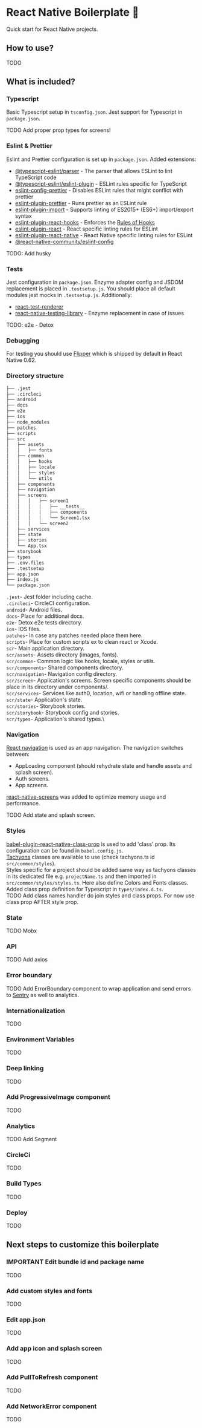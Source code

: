 # React Native Boilerplate 🚀
Quick start for React Native projects.

## How to use?
TODO

## What is included?
### Typescript
Basic Typescript setup in `tsconfig.json`. Jest support for Typescript in `package.json`.

TODO Add proper prop types for screens!
### Eslint & Prettier
Eslint and Prettier configuration is set up in `package.json`.
Added extensions: 
* [@typescript-eslint/parser](https://www.npmjs.com/package/@typescript-eslint/parser) - The parser that allows ESLint to lint TypeScript code
* [@typescript-eslint/eslint-plugin](https://www.npmjs.com/package/@typescript-eslint/eslint-plugin) - ESLint rules specific for TypeScript
* [eslint-config-prettier](https://github.com/prettier/eslint-config-prettier) - Disables ESLint rules that might conflict with prettier
* [eslint-plugin-prettier](https://github.com/prettier/eslint-plugin-prettier) - Runs prettier as an ESLint rule
* [eslint-plugin-import](https://github.com/benmosher/eslint-plugin-import) - Supports linting of ES2015+ (ES6+) import/export syntax
* [eslint-plugin-react-hooks](https://www.npmjs.com/package/eslint-plugin-react-hooks) - Enforces the [Rules of Hooks](https://reactjs.org/docs/hooks-rules.html)
* [eslint-plugin-react](https://www.npmjs.com/package/eslint-plugin-react) - React specific linting rules for ESLint
* [eslint-plugin-react-native](https://www.npmjs.com/package/eslint-plugin-react-native) - React Native specific linting rules for ESLint
* [@react-native-community/eslint-config](https://www.npmjs.com/package/@react-native-community/eslint-config) 

TODO: Add husky
### Tests
Jest configuration in `package.json`. 
Enzyme adapter config and JSDOM replacement is placed in `.testsetup.js`.
You should place all default modules jest mocks in `.testsetup.js`.
Additionally: 
* [react-test-renderer](https://github.com/facebook/react/tree/master/packages/react-test-renderer)
* [react-native-testing-library](https://github.com/callstack/react-native-testing-library) - Enzyme replacement in case of issues

TODO: e2e - Detox
### Debugging
For testing you should use [Flipper](https://fbflipper.com/) which is shipped by default in React Native 0.62.
### Directory structure
```bash
├── .jest
├── .circleci
├── android
├── docs
├── e2e
├── ios
├── node_modules
├── patches
├── scripts
├── src
│   ├── assets
│   │   ├── fonts
│   ├── common
│   │   ├── hooks
│   │   ├── locale
│   │   ├── styles
│   │   └── utils
│   ├── components
│   ├── navigation
│   ├── screens
│   │   │   ├── screen1
│   │   │   │   ├── __tests__
│   │   │   │   ├── components
│   │   │   │   └── Screen1.tsx
│   │   │   └── screen2
│   ├── services
│   ├── state
│   ├── stories
│   └── App.tsx
├── storybook
├── types
├── .env.files
├── .testsetup
├── app.json
├── index.js
└── package.json
```
`.jest`- Jest folder including cache.\
`.circleci`- CircleCI configuration.\
`android`- Android files.\
`docs`- Place for additional docs.\
`e2e`- Detox e2e tests directory.\
`ios`- IOS files.\
`patches`- In case any patches needed place them here.\
`scripts`- Place for custom scripts ex to clean react or Xcode.\
`scr`- Main application directory.\
`scr/assets`- Assets directory (images, fonts).\
`scr/common`- Common logic like hooks, locale, styles or utils.\
`scr/components`- Shared components directory.\
`scr/navigation`- Navigation config directory.\
`scr/screen`- Application's screens. Screen specific components should be place in its directory under components/.\
`scr/services`- Services like auth0, location, wifi or handling offline state.\
`scr/state`- Application's state.\
`scr/stories`- Storybook stories.\
`scr/storybook`- Storybook config and stories.\
`scr/types`- Application's shared types.\

### Navigation
[React navigation](https://reactnavigation.org/) is used as an app navigation.
The navigation switches between: 
* AppLoading component (should rehydrate state and handle assets and splash screen).
* Auth screens.
* App screens.

[react-native-screens](https://reactnavigation.org/docs/react-native-screens/) was added to optimize memory usage and performance.

TODO Add state and splash screen.
### Styles
[babel-plugin-react-native-class-prop](https://github.com/zeljkoX/babel-plugin-react-native-class-prop) is used to add 'class' prop. Its configuration can be found in `babel.config.js`.\
[Tachyons](http://tachyons.io/) classes are available to use (check tachyons.ts id `src/common/styles`).\
Styles specific for a project should be added same way as tachyons classes in its dedicated file e.g. `projectName.ts` and then imported in `src/common/styles/styles.ts`. Here also define Colors and Fonts classes.\
Added class prop definition for Typescript in `types/index.d.ts`.\
TODO Add class names handler do join styles and class props. For now use class prop AFTER style prop.
### State
TODO Mobx
### API
TODO Add axios
### Error boundary
TODO Add ErrorBoundary component to wrap application and send errors to [Sentry](https://sentry.io/for/react-native/) as well to analytics.
### Internationalization
TODO
### Environment Variables
TODO
### Deep linking
TODO
### Add ProgressiveImage component
TODO
### Analytics
TODO Add Segment
### CircleCi
TODO
### Build Types
TODO
### Deploy
TODO

## Next steps to customize this boilerplate
### IMPORTANT Edit bundle id and package name
TODO
### Add custom styles and fonts
TODO
### Edit app.json
TODO
### Add app icon and splash screen
TODO
### Add PullToRefresh component
TODO
### Add NetworkError component
TODO
